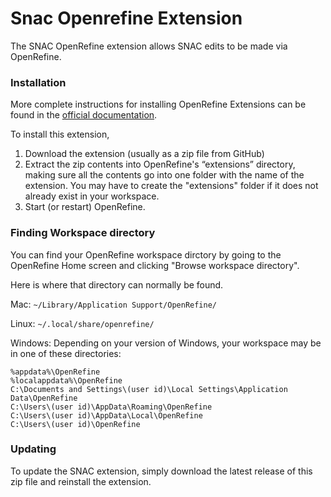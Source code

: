 # Snac Openrefine Extension
The SNAC OpenRefine extension allows SNAC edits to be made via OpenRefine.


### Installation
More complete instructions for installing OpenRefine Extensions can be found in the [official documentation](https://docs.openrefine.org/manual/installing/#installing-extensions).

To install this extension,
1. Download the extension (usually as a zip file from GitHub)
2. Extract the zip contents into OpenRefine's “extensions” directory, making sure all the contents go into one folder with the name of the extension. You may have to create the "extensions" folder if it does not already exist in your workspace.
3. Start (or restart) OpenRefine.

### Finding Workspace directory
You can find your OpenRefine workspace dirctory by going to the OpenRefine Home screen and clicking "Browse workspace directory".

Here is where that directory can normally be found.

Mac:  `~/Library/Application Support/OpenRefine/`

Linux:  `~/.local/share/openrefine/`

Windows: Depending on your version of Windows, your workspace may be in one of these directories:
```
%appdata%\OpenRefine
%localappdata%\OpenRefine
C:\Documents and Settings\(user id)\Local Settings\Application Data\OpenRefine
C:\Users\(user id)\AppData\Roaming\OpenRefine
C:\Users\(user id)\AppData\Local\OpenRefine
C:\Users\(user id)\OpenRefine
```



### Updating
To update the SNAC extension, simply download the latest release of this zip file and reinstall the extension.
